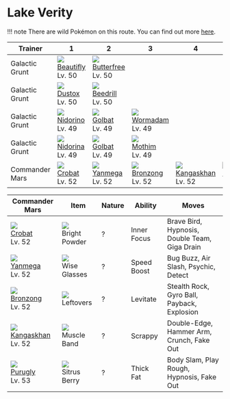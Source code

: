 # Lake Verity

!!! note
    There are wild Pokémon on this route. You can find out more [here](/wild_pokemon/lake_verity/).


Trainer        | 1                                    | 2                                    | 3                                    | 4                                    | 5                                    
---            | ---                                  | ---                                  | ---                                  | ---                                  | ---                                  
Galactic Grunt | ![][267]<br> [Beautifly]<br> Lv. 50  | ![][012]<br> [Butterfree]<br> Lv. 50 
Galactic Grunt | ![][269]<br> [Dustox]<br> Lv. 50     | ![][015]<br> [Beedrill]<br> Lv. 50   
Galactic Grunt | ![][033]<br> [Nidorino]<br> Lv. 49   | ![][042]<br> [Golbat]<br> Lv. 49     | ![][413]<br> [Wormadam]<br> Lv. 49   
Galactic Grunt | ![][030]<br> [Nidorina]<br> Lv. 49   | ![][042]<br> [Golbat]<br> Lv. 49     | ![][414]<br> [Mothim]<br> Lv. 49     
Commander Mars | ![][169]<br> [Crobat]<br> Lv. 52     | ![][469]<br> [Yanmega]<br> Lv. 52    | ![][437]<br> [Bronzong]<br> Lv. 52   | ![][115]<br> [Kangaskhan]<br> Lv. 52 | ![][432]<br> [Purugly]<br> Lv. 53    

Commander Mars                       | Item                                 | Nature | Ability     | Moves                                        
---                                  | ---                                  | --- | ---         | ---                                          
![][169]<br> [Crobat]<br> Lv. 52     | ![][bright-powder]<br> Bright Powder | ? | Inner Focus | Brave Bird, Hypnosis, Double Team, Giga Drain
![][469]<br> [Yanmega]<br> Lv. 52    | ![][wise-glasses]<br> Wise Glasses   | ? | Speed Boost | Bug Buzz, Air Slash, Psychic, Detect         
![][437]<br> [Bronzong]<br> Lv. 52   | ![][leftovers]<br> Leftovers         | ? | Levitate    | Stealth Rock, Gyro Ball, Payback, Explosion  
![][115]<br> [Kangaskhan]<br> Lv. 52 | ![][muscle-band]<br> Muscle Band     | ? | Scrappy     | Double-Edge, Hammer Arm, Crunch, Fake Out    
![][432]<br> [Purugly]<br> Lv. 53    | ![][sitrus-berry]<br> Sitrus Berry   | ? | Thick Fat   | Body Slam, Play Rough, Hypnosis, Fake Out    


[Butterfree]: /pokemon_changes/012/
[Beedrill]: /pokemon_changes/015/
[Nidorina]: /pokemon_changes/030/
[Nidorino]: /pokemon_changes/033/
[Golbat]: /pokemon_changes/042/
[Kangaskhan]: /pokemon_changes/115/
[Crobat]: /pokemon_changes/169/
[Beautifly]: /pokemon_changes/267/
[Dustox]: /pokemon_changes/269/
[Wormadam]: /pokemon_changes/413/
[Mothim]: /pokemon_changes/414/
[Purugly]: /pokemon_changes/432/
[Bronzong]: /pokemon_changes/437/
[Yanmega]: /pokemon_changes/469/
[bright-powder]: /img/items/bright-powder.png
[leftovers]: /img/items/leftovers.png
[muscle-band]: /img/items/muscle-band.png
[sitrus-berry]: /img/items/sitrus-berry.png
[wise-glasses]: /img/items/wise-glasses.png
[012]: /img/pokemon/012.png
[015]: /img/pokemon/015.png
[030]: /img/pokemon/030.png
[033]: /img/pokemon/033.png
[042]: /img/pokemon/042.png
[115]: /img/pokemon/115.png
[169]: /img/pokemon/169.png
[267]: /img/pokemon/267.png
[269]: /img/pokemon/269.png
[413]: /img/pokemon/413.png
[414]: /img/pokemon/414.png
[432]: /img/pokemon/432.png
[437]: /img/pokemon/437.png
[469]: /img/pokemon/469.png
